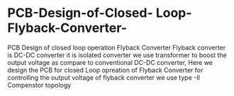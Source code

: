 # PCB-Design-of-Closed- Loop-Flyback-Converter-
 PCB Design  of closed loop operation  Flyback Converter 
Flyback converter is DC-DC converter it is isolated converter we use transformer to boost the output voltage as compare to conventional DC-DC converter, Here we design the PCB for closed Loop opreation of Flyback Converter for controlling the output voltage of flyback converter we use type -II Compenstor topology
